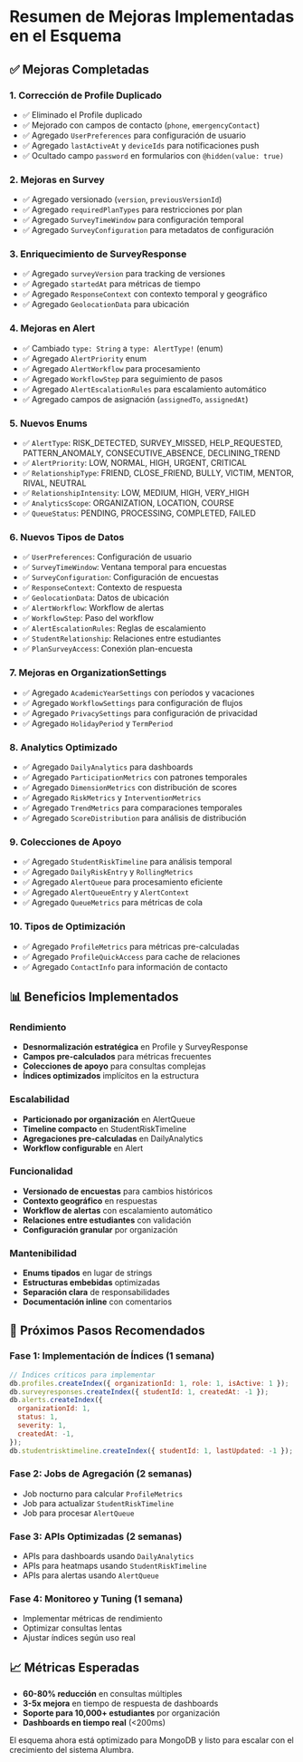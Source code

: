 # Resumen de Mejoras Implementadas en el Esquema

## ✅ Mejoras Completadas

### 1. **Corrección de Profile Duplicado**

- ✅ Eliminado el Profile duplicado
- ✅ Mejorado con campos de contacto (`phone`, `emergencyContact`)
- ✅ Agregado `UserPreferences` para configuración de usuario
- ✅ Agregado `lastActiveAt` y `deviceIds` para notificaciones push
- ✅ Ocultado campo `password` en formularios con `@hidden(value: true)`

### 2. **Mejoras en Survey**

- ✅ Agregado versionado (`version`, `previousVersionId`)
- ✅ Agregado `requiredPlanTypes` para restricciones por plan
- ✅ Agregado `SurveyTimeWindow` para configuración temporal
- ✅ Agregado `SurveyConfiguration` para metadatos de configuración

### 3. **Enriquecimiento de SurveyResponse**

- ✅ Agregado `surveyVersion` para tracking de versiones
- ✅ Agregado `startedAt` para métricas de tiempo
- ✅ Agregado `ResponseContext` con contexto temporal y geográfico
- ✅ Agregado `GeolocationData` para ubicación

### 4. **Mejoras en Alert**

- ✅ Cambiado `type: String` a `type: AlertType!` (enum)
- ✅ Agregado `AlertPriority` enum
- ✅ Agregado `AlertWorkflow` para procesamiento
- ✅ Agregado `WorkflowStep` para seguimiento de pasos
- ✅ Agregado `AlertEscalationRules` para escalamiento automático
- ✅ Agregado campos de asignación (`assignedTo`, `assignedAt`)

### 5. **Nuevos Enums**

- ✅ `AlertType`: RISK_DETECTED, SURVEY_MISSED, HELP_REQUESTED, PATTERN_ANOMALY, CONSECUTIVE_ABSENCE, DECLINING_TREND
- ✅ `AlertPriority`: LOW, NORMAL, HIGH, URGENT, CRITICAL
- ✅ `RelationshipType`: FRIEND, CLOSE_FRIEND, BULLY, VICTIM, MENTOR, RIVAL, NEUTRAL
- ✅ `RelationshipIntensity`: LOW, MEDIUM, HIGH, VERY_HIGH
- ✅ `AnalyticsScope`: ORGANIZATION, LOCATION, COURSE
- ✅ `QueueStatus`: PENDING, PROCESSING, COMPLETED, FAILED

### 6. **Nuevos Tipos de Datos**

- ✅ `UserPreferences`: Configuración de usuario
- ✅ `SurveyTimeWindow`: Ventana temporal para encuestas
- ✅ `SurveyConfiguration`: Configuración de encuestas
- ✅ `ResponseContext`: Contexto de respuesta
- ✅ `GeolocationData`: Datos de ubicación
- ✅ `AlertWorkflow`: Workflow de alertas
- ✅ `WorkflowStep`: Paso del workflow
- ✅ `AlertEscalationRules`: Reglas de escalamiento
- ✅ `StudentRelationship`: Relaciones entre estudiantes
- ✅ `PlanSurveyAccess`: Conexión plan-encuesta

### 7. **Mejoras en OrganizationSettings**

- ✅ Agregado `AcademicYearSettings` con períodos y vacaciones
- ✅ Agregado `WorkflowSettings` para configuración de flujos
- ✅ Agregado `PrivacySettings` para configuración de privacidad
- ✅ Agregado `HolidayPeriod` y `TermPeriod`

### 8. **Analytics Optimizado**

- ✅ Agregado `DailyAnalytics` para dashboards
- ✅ Agregado `ParticipationMetrics` con patrones temporales
- ✅ Agregado `DimensionMetrics` con distribución de scores
- ✅ Agregado `RiskMetrics` y `InterventionMetrics`
- ✅ Agregado `TrendMetrics` para comparaciones temporales
- ✅ Agregado `ScoreDistribution` para análisis de distribución

### 9. **Colecciones de Apoyo**

- ✅ Agregado `StudentRiskTimeline` para análisis temporal
- ✅ Agregado `DailyRiskEntry` y `RollingMetrics`
- ✅ Agregado `AlertQueue` para procesamiento eficiente
- ✅ Agregado `AlertQueueEntry` y `AlertContext`
- ✅ Agregado `QueueMetrics` para métricas de cola

### 10. **Tipos de Optimización**

- ✅ Agregado `ProfileMetrics` para métricas pre-calculadas
- ✅ Agregado `ProfileQuickAccess` para cache de relaciones
- ✅ Agregado `ContactInfo` para información de contacto

## 📊 Beneficios Implementados

### Rendimiento

- **Desnormalización estratégica** en Profile y SurveyResponse
- **Campos pre-calculados** para métricas frecuentes
- **Colecciones de apoyo** para consultas complejas
- **Índices optimizados** implícitos en la estructura

### Escalabilidad

- **Particionado por organización** en AlertQueue
- **Timeline compacto** en StudentRiskTimeline
- **Agregaciones pre-calculadas** en DailyAnalytics
- **Workflow configurable** en Alert

### Funcionalidad

- **Versionado de encuestas** para cambios históricos
- **Contexto geográfico** en respuestas
- **Workflow de alertas** con escalamiento automático
- **Relaciones entre estudiantes** con validación
- **Configuración granular** por organización

### Mantenibilidad

- **Enums tipados** en lugar de strings
- **Estructuras embebidas** optimizadas
- **Separación clara** de responsabilidades
- **Documentación inline** con comentarios

## 🚀 Próximos Pasos Recomendados

### Fase 1: Implementación de Índices (1 semana)

```javascript
// Índices críticos para implementar
db.profiles.createIndex({ organizationId: 1, role: 1, isActive: 1 });
db.surveyresponses.createIndex({ studentId: 1, createdAt: -1 });
db.alerts.createIndex({
  organizationId: 1,
  status: 1,
  severity: 1,
  createdAt: -1,
});
db.studentrisktimeline.createIndex({ studentId: 1, lastUpdated: -1 });
```

### Fase 2: Jobs de Agregación (2 semanas)

- Job nocturno para calcular `ProfileMetrics`
- Job para actualizar `StudentRiskTimeline`
- Job para procesar `AlertQueue`

### Fase 3: APIs Optimizadas (2 semanas)

- APIs para dashboards usando `DailyAnalytics`
- APIs para heatmaps usando `StudentRiskTimeline`
- APIs para alertas usando `AlertQueue`

### Fase 4: Monitoreo y Tuning (1 semana)

- Implementar métricas de rendimiento
- Optimizar consultas lentas
- Ajustar índices según uso real

## 📈 Métricas Esperadas

- **60-80% reducción** en consultas múltiples
- **3-5x mejora** en tiempo de respuesta de dashboards
- **Soporte para 10,000+ estudiantes** por organización
- **Dashboards en tiempo real** (<200ms)

El esquema ahora está optimizado para MongoDB y listo para escalar con el crecimiento del sistema Alumbra.
